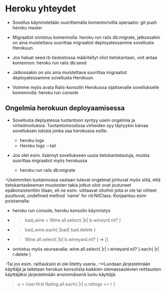 # Heroku yhteydet
- Sovellus käynnistetään suorittamalla komentoriviltä operaatio: git push heroku master
- Migraatiot onnistuu komennolla: heroku run rails db:migrate, jatkossakin on aina muistettava suorittaa migraatiot deployatessamme sovellusta Herokuun.
- Jos haluat seed.rb tiedostossa määritellyt oliot tietokantaan, voit antaa komennon: heroku run rails db:seed
- Jatkossakin on siis aina muistettava suorittaa migraatiot deployatessamme sovellusta Herokuun.

- Voimme myös avata Rails-konsolin Herokussa sijaitsevalle sovellukselle komennolla: heroku run console


## Ongelmia herokuun deployaamisessa

- Sovellusta deplyatessa tuotantoon syntyy usein ongelmia ja virheilmoituksia.  Tuotantomoodissa virheiden syy täytyykin kaivaa
sovelluksen lokista jonka saa herokussa esille:

  - heroku logs 
  - Heroku logs --tail

- Jos olet esim. lisännyt sovellukseen uusia tietokantatauluja, muista suorittaa migraatiot myös herokussa
    - heroku run rails db:migrate
    
-Useimmiten tuotannossa vastaan tulevat ongelmat johtuvat myös siitä, että tietokantaskeeman muutosten takia jotkut oliot ovat joutuneet epäkonsistenttiin tilaan, eli ne esim. viittaavat olioihin joita ei ole tai viitteet puuttuvat, 
undefined method `name' for nil:NilClass. Korjaantuu esim poistamalla:

  - heroku run console,  heroku konsolin käynnistys
  - >bad_wine =  Wine.all.select{ |b| b.wineyrd.nil? }
  - >bad_wine.each{ |bad| bad.delete }
  - >Wine.all.select{ |b| b.wineyard.nil? }
=> []
  - onnistuu myös seuraavalla: wine.all.select{ |r| r.wineyard.nil? }.each{ |r| r.delete }
  
-Tai jos esim. raittauksiin ei ole liitetty useria..-->Luodaan järjestelmään käyttäjä ja laitetaan herokun konsolista kaikkien olemassaolevien reittausten käyttäjäksi järjestelmään ensimmäisenä luotu käyttäjä:

> u = User.first
> Rating.all.each{ |r| u.ratings << r }
